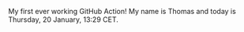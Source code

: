 My first ever working GitHub Action!
My name is Thomas and today is Thursday, 20 January, 13:29 CET. 
